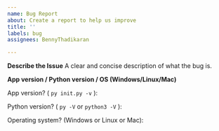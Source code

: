 ```yaml
---
name: Bug Report
about: Create a report to help us improve
title: ''
labels: bug
assignees: BennyThadikaran

---
```


**Describe the Issue**
A clear and concise description of what the bug is.

**App version / Python version / OS (Windows/Linux/Mac)**

App version? ( `py init.py -v` ): 

Python version? ( `py -V` or `python3 -V` ): 

Operating system? (Windows or Linux or Mac): 
